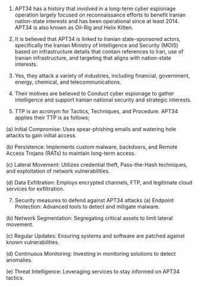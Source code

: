 1. APT34 has a history that involved in a long-term cyber espionage operation largely focused on reconnaissance efforts to benefit Iranian nation-state interests and has been operational since at least 2014. APT34 is also known as Oil-Rig and Helix Kitten.

2. It is believed that APT34 is linked to Iranian state-sponsored actors, specifically the Iranian Ministry of Intelligence and Security (MOIS) based on infrastructure details that contain references to Iran, use of Iranian infrastructure, and targeting that aligns with nation-state interests.

3. Yes, they attack a variety of industries, including financial, government, energy, chemical, and telecommunications.

4. Their motives are believed to Conduct cyber espionage to gather intelligence and support Iranian national security and strategic interests.

5. TTP is an acronym for Tactics, Techniques, and Procedure. APT34 applies their TTP is as follows; 

(a) Initial Compromise: Uses spear-phishing emails and watering hole attacks to gain initial access.

(b) Persistence: Implements custom malware, backdoors, and Remote Access Trojans (RATs) to maintain long-term access.

(c) Lateral Movement: Utilizes credential theft, Pass-the-Hash techniques, and exploitation of network vulnerabilities.

(d) Data Exfiltration: Employs encrypted channels, FTP, and legitimate cloud services for exfiltration.

7. Security measures to defend against APT34 attacks 
(a) Endpoint Protection: Advanced tools to detect and mitigate malware.

(b) Network Segmentation: Segregating critical assets to limit lateral movement.

(c) Regular Updates: Ensuring systems and software are patched against known vulnerabilities.

(d) Continuous Monitoring: Investing in monitoring solutions to detect anomalies.

(e) Threat Intelligence: Leveraging services to stay informed on APT34 tactics.
